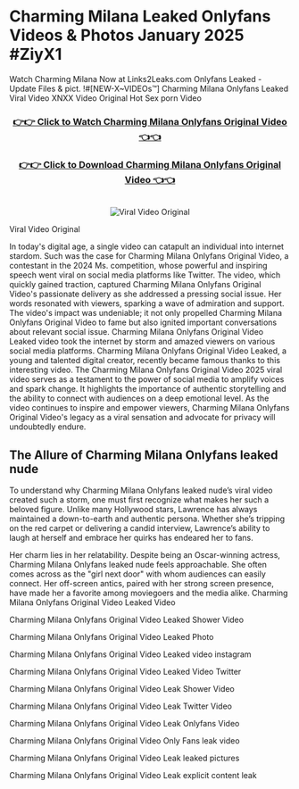 # Charming Milana Leaked Onlyfans Videos & Photos January 2025 #ZiyX1

Watch Charming Milana Now at Links2Leaks.com Onlyfans Leaked - Update Files & pict. !#[NEW-X~VIDEOs™] Charming Milana Onlyfans Leaked Viral Video XNXX Video Original Hot Sex porn Video
<br>
<div align="center">
<h3><a href="https://links2leaks.com/charmingmilana" rel="nofollow">👉👉 Click to Watch Charming Milana Onlyfans Original Video 👈👈</a></h3>
<h3><a href="https://links2leaks.com/charmingmilana" rel="nofollow">👉👉 Click to Download Charming Milana Onlyfans Original Video 👈👈</a></h3>
<br>
<a href="https://links2leaks.com/charmingmilana" rel="nofollow"><img src="https://i.ibb.co/Gkj2r4b/banner.png" alt="Viral Video Original" style="max-width: 100%; display: inline-block;" data-target="animated-image.originalImage"></a>
</div>

Viral Video Original

In today's digital age, a single video can catapult an individual into internet stardom. Such was the case for Charming Milana Onlyfans Original Video, a contestant in the 2024 Ms. competition, whose powerful and inspiring speech went viral on social media platforms like Twitter.
The video, which quickly gained traction, captured Charming Milana Onlyfans Original Video's passionate delivery as she addressed a pressing social issue. Her words resonated with viewers, sparking a wave of admiration and support. The video's impact was undeniable; it not only propelled Charming Milana Onlyfans Original Video to fame but also ignited important conversations about relevant social issue.
Charming Milana Onlyfans Original Video Leaked video took the internet by storm and amazed viewers on various social media platforms. Charming Milana Onlyfans Original Video Leaked, a young and talented digital creator, recently became famous thanks to this interesting video.
The Charming Milana Onlyfans Original Video 2025 viral video serves as a testament to the power of social media to amplify voices and spark change. It highlights the importance of authentic storytelling and the ability to connect with audiences on a deep emotional level. As the video continues to inspire and empower viewers, Charming Milana Onlyfans Original Video's legacy as a viral sensation and advocate for privacy will undoubtedly endure.

<h2>The Allure of Charming Milana Onlyfans leaked nude</h2>


To understand why Charming Milana Onlyfans leaked nude’s viral video created such a storm, one must first recognize what makes her such a beloved figure. Unlike many Hollywood stars, Lawrence has always maintained a down-to-earth and authentic persona. Whether she’s tripping on the red carpet or delivering a candid interview, Lawrence’s ability to laugh at herself and embrace her quirks has endeared her to fans.

Her charm lies in her relatability. Despite being an Oscar-winning actress, Charming Milana Onlyfans leaked nude feels approachable. She often comes across as the "girl next door" with whom audiences can easily connect. Her off-screen antics, paired with her strong screen presence, have made her a favorite among moviegoers and the media alike.
Charming Milana Onlyfans Original Video Leaked Video

Charming Milana Onlyfans Original Video Leaked Shower Video

Charming Milana Onlyfans Original Video Leaked Photo

Charming Milana Onlyfans Original Video Leaked video instagram

Charming Milana Onlyfans Original Video Leaked Video Twitter

Charming Milana Onlyfans Original Video Leak Shower Video

Charming Milana Onlyfans Original Video Leak Twitter Video

Charming Milana Onlyfans Original Video Leak Onlyfans Video

Charming Milana Onlyfans Original Video Only Fans leak video

Charming Milana Onlyfans Original Video Leak leaked pictures

Charming Milana Onlyfans Original Video Leak explicit content leak